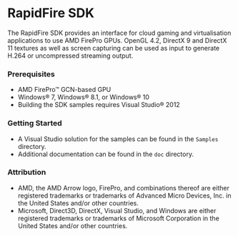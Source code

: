 # RapidFire SDK

The RapidFire SDK provides an interface for cloud gaming and virtualisation applications to use AMD FirePro GPUs. OpenGL 4.2, DirectX 9 and DirectX 11 textures as well as screen capturing can be used as input to generate H.264 or uncompressed streaming output.

### Prerequisites
* AMD FirePro&trade; GCN-based GPU
* Windows&reg; 7, Windows&reg; 8.1, or Windows&reg; 10
* Building the SDK samples requires Visual Studio&reg; 2012

### Getting Started
* A Visual Studio solution for the samples can be found in the `Samples` directory.
* Additional documentation can be found in the `doc` directory.

### Attribution
* AMD, the AMD Arrow logo, FirePro, and combinations thereof are either registered trademarks or trademarks of Advanced Micro Devices, Inc. in the United States and/or other countries.
* Microsoft, Direct3D, DirectX, Visual Studio, and Windows are either registered trademarks or trademarks of Microsoft Corporation in the United States and/or other countries.
